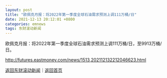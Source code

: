 ```yaml
---
layout: post
title: "欧佩克月报：将2022年第一季度全球石油需求预测上调111万桶/日"
date: 2021-12-13 20:12:01 +0800
categories: emnews
tags: 东财滚动新闻
---
```


欧佩克月报：将2022年第一季度全球石油需求预测上调111万桶/日，至9913万桶/日。

<http://futures.eastmoney.com/news/1513,202112132212046623.html>

[返回东财滚动新闻](//finews.withounder.com/emnews/)｜[返回首页](//finews.withounder.com/)